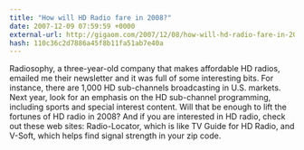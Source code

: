 ```yaml
---
title: "How will HD Radio fare in 2008?"
date: 2007-12-09 07:59:59 +0000
external-url: http://gigaom.com/2007/12/08/how-will-hd-radio-fare-in-2008/
hash: 110c36c2d7886a45f8b11fa51ab7e40a
---
```


Radiosophy, a three-year-old company that makes affordable HD radios, emailed me their newsletter and it was full of some interesting bits. For instance, there are 1,000 HD sub-channels broadcasting in U.S. markets. Next year, look for an emphasis on the HD sub-channel programming, including sports and special interest content. Will that be enough to lift the fortunes of HD radio in 2008? And if you are interested in HD radio, check out these web sites: Radio-Locator, which is like TV Guide for HD Radio, and V-Soft, which helps find signal strength in your zip code.

